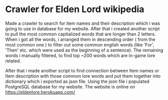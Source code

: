 # Crawler for Elden Lord wikipedia

Made a crawler to search for item names and their description which i was going to use in database for my website. After that i created another script to pull
the most common capitalized words that are longer than 2 letters.  
When i got all the words, i arranged them in descending order ( from the most common one ) to filter out some common english words (like 'For', 'Then' etc. which were used as the beginning of a sentence).
The remaining words i manually filtered, to find top ~200 words which are in-game lore related.  

After that i made another script to find connection between Item names or Item description with those common lore words and put them together into dictionary which i exported as json file. Using the json file i populated PostgreSQL database for my website. The website is online on https://eldenlore.herokuapp.com/

